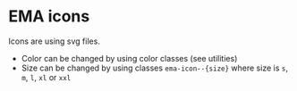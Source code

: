 # EMA icons

Icons are using svg files.

- Color can be changed by using color classes (see utilities)
- Size can be changed by using classes `ema-icon--{size}` where size is `s`, `m`, `l`, `xl` or `xxl`
